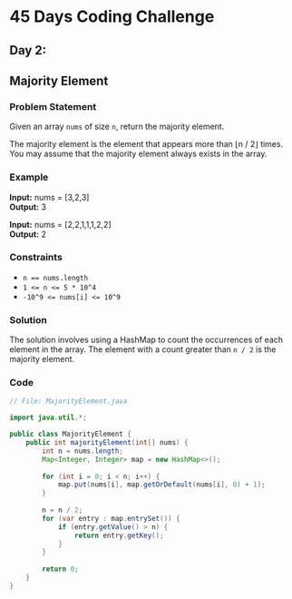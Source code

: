 # 45 Days Coding Challenge

## Day 2: 
## Majority Element

### Problem Statement

Given an array `nums` of size `n`, return the majority element.

The majority element is the element that appears more than ⌊n / 2⌋ times. You may assume that the majority element always exists in the array.

### Example

**Input:** nums = [3,2,3]  
**Output:** 3

**Input:** nums = [2,2,1,1,1,2,2]  
**Output:** 2

### Constraints

- `n == nums.length`
- `1 <= n <= 5 * 10^4`
- `-10^9 <= nums[i] <= 10^9`

### Solution

The solution involves using a HashMap to count the occurrences of each element in the array. The element with a count greater than `n / 2` is the majority element.

### Code

```java
// File: MajorityElement.java

import java.util.*;

public class MajorityElement {
    public int majorityElement(int[] nums) {
        int n = nums.length;
        Map<Integer, Integer> map = new HashMap<>();
        
        for (int i = 0; i < n; i++) {
            map.put(nums[i], map.getOrDefault(nums[i], 0) + 1);
        }
        
        n = n / 2;
        for (var entry : map.entrySet()) {
            if (entry.getValue() > n) {
                return entry.getKey();
            }
        }
        
        return 0;
    }
}
```
